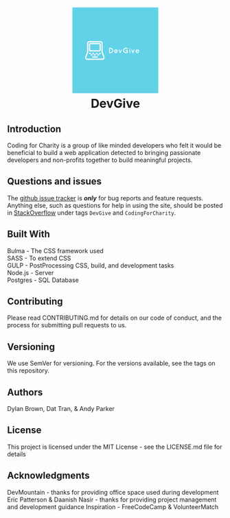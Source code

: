 <h1 align="center">
  <br>
  <a href="#"><img src="https://raw.githubusercontent.com/Codingforcharity/Codingforcharity/master/DevGive-Blue-Logo.png" alt="DevGive" width="200"></a>
  <br>
  DevGive
  <br>
</h1>

## Introduction

Coding for Charity is a group of like minded developers who felt it would be beneficial to build a web application detected to bringing passionate developers and non-profits together to build meaningful projects.

## Questions and issues

The [github issue tracker](https://github.com/codingforcharity/codingforcharity/issues) is **_only_** for bug reports and feature requests. Anything else, such as questions for help in using the site, should be posted in [StackOverflow](http://stackoverflow.com/questions/tagged/DevGive) under tags `DevGive` and `CodingForCharity`.

## Built With

Bulma - The CSS framework used <br>
SASS - To extend CSS <br>
GULP - PostProcessing CSS, build, and development tasks <br>
Node.js - Server <br>
Postgres - SQL Database

## Contributing

Please read CONTRIBUTING.md for details on our code of conduct, and the process for submitting pull requests to us.

## Versioning

We use SemVer for versioning. For the versions available, see the tags on this repository.

## Authors

Dylan Brown, Dat Tran, & Andy Parker

## License

This project is licensed under the MIT License - see the LICENSE.md file for details

## Acknowledgments

DevMountain - thanks for providing office space used during development 
Eric Patterson & Daanish Nasir - thanks for providing project management and development guidance
Inspiration - FreeCodeCamp & VolunteerMatch
